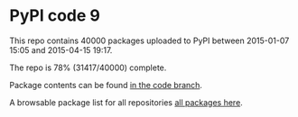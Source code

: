 # PyPI code 9

This repo contains 40000 packages uploaded to PyPI between 
2015-01-07 15:05 and 2015-04-15 19:17.

The repo is 78% (31417/40000) complete.

Package contents can be found [in the code branch](https://github.com/pypi-data/pypi-mirror-9/tree/code/packages).

A browsable package list for all repositories [all packages here](https://pypi-data.github.io/website/repositories/pypi-mirror-9).


